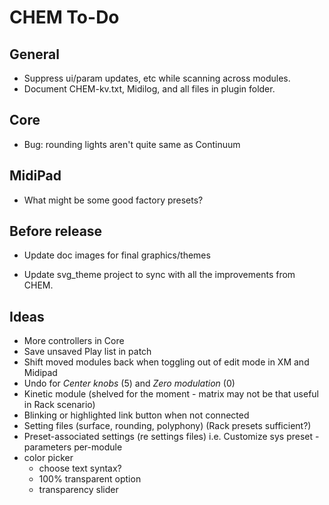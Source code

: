# CHEM To-Do

## General

- Suppress ui/param updates, etc while scanning across modules.
- Document CHEM-kv.txt, Midilog, and all files in plugin folder.

## Core

- Bug: rounding lights aren't quite same as Continuum

## MidiPad

- What might be some good factory presets?

## Before release

- Update doc images for final graphics/themes

- Update svg_theme project to sync with all the improvements from CHEM.

## Ideas

- More controllers in Core
- Save unsaved Play list in patch
- Shift moved modules back when toggling out of edit mode in XM and Midipad
- Undo for _Center knobs_ (5) and _Zero modulation_ (0)
- Kinetic module (shelved for the moment - matrix may not be that useful in Rack scenario)
- Blinking or highlighted link button when not connected
- Setting files (surface, rounding, polyphony) (Rack presets sufficient?)
- Preset-associated settings (re settings files) i.e. Customize sys preset - parameters per-module
- color picker
  - choose text syntax?
  - 100% transparent option
  - transparency slider
